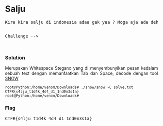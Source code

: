 <h1><b>Salju</b></h1>
<pre>
Kira kira salju di indonesia adaa gak yaa ? Moga aja ada dehh hehehe

Challenge --> <a href='https://mega.nz/#!clwUAQgC!n2rEZ-RGSxEd2pR5jxUoEtgRp7Uzg3YJa7kvelqszTA'></a>
</pre>
<h3><b>Solution</b></h3>
<p align='justify'>Merupakan Whitespace Stegano yang di menyembunyikan pesan kedalam sebuah text dengan memanfaatkan Tab dan Space, decode dengan tool <a href='http://darkside.com.au/snow/index.html'>SNOW</a></p>


```console
root@Python:/home/venom/Downloads# ./snow/snow -C solve.txt
CTFR{s4lju_t1d4k_4d4_d1_1nd0n3s1a}
root@Python:/home/venom/Downloads# 
```
<h3><b>Flag</b></h3>
<pre>
CTFR{s4lju_t1d4k_4d4_d1_1nd0n3s1a}
</pre>
